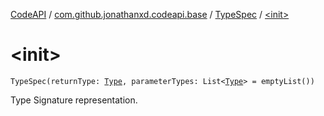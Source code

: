[CodeAPI](../../index.md) / [com.github.jonathanxd.codeapi.base](../index.md) / [TypeSpec](index.md) / [&lt;init&gt;](.)

# &lt;init&gt;

`TypeSpec(returnType: `[`Type`](http://docs.oracle.com/javase/6/docs/api/java/lang/reflect/Type.html)`, parameterTypes: List<`[`Type`](http://docs.oracle.com/javase/6/docs/api/java/lang/reflect/Type.html)`> = emptyList())`

Type Signature representation.

